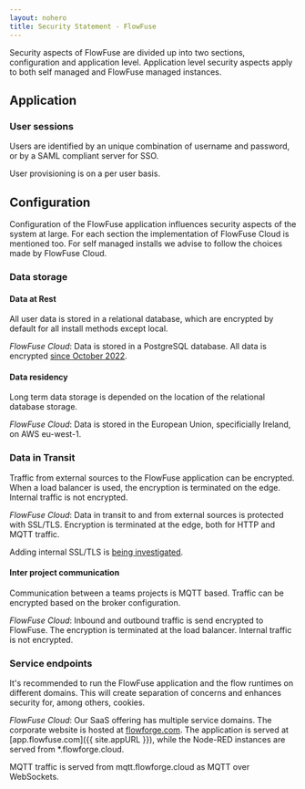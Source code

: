 ```yaml
---
layout: nohero
title: Security Statement - FlowFuse
---
```


<div class="prose prose-blue container m-auto max-w-4xl px-6 pb-24">

Security aspects of FlowFuse are divided up into two sections, configuration
and application level. Application level security aspects apply to both self
managed and FlowFuse managed instances.

## Application

### User sessions

Users are identified by an unique combination of username and password, or by a
SAML compliant server for SSO. 

User provisioning is on a per user basis.

## Configuration

Configuration of the FlowFuse application influences security aspects of the
system at large. For each section the implementation of FlowFuse Cloud is
mentioned too. For self managed installs we advise to follow the choices made
by FlowFuse Cloud.

### Data storage

#### Data at Rest

All user data is stored in a relational database, which are encrypted by default
for all install methods except local.

_FlowFuse Cloud_: Data is stored in a PostgreSQL database. All data is encrypted
[since October 2022](/blog/2022/10/db-migration-01/).

#### Data residency

Long term data storage is depended on the location of the relational database
storage.

_FlowFuse Cloud_: Data is stored in the European Union, specificially
Ireland, on AWS eu-west-1.

### Data in Transit

Traffic from external sources to the FlowFuse application can be encrypted.
When a load balancer is used, the encryption is terminated on the edge. Internal
traffic is not encrypted.

_FlowFuse Cloud_: Data in transit to and from external sources is protected
with SSL/TLS. Encryption is terminated at the edge, both for HTTP and MQTT
traffic.

Adding internal SSL/TLS is [being investigated](https://github.com/FlowFuse/flowfuse/issues/910).

#### Inter project communication

Communication between a teams projects is MQTT based. Traffic can be encrypted
based on the broker configuration.

_FlowFuse Cloud_: Inbound and outbound traffic is send encrypted to 
FlowFuse. The encryption is terminated at the load balancer. Internal traffic
is not encrypted.

### Service endpoints

It's recommended to run the FlowFuse application and the flow runtimes on
different domains. This will create separation of concerns and enhances security
for, among others, cookies.

_FlowFuse Cloud_: Our SaaS offering has multiple service domains. The
corporate website is hosted at [flowforge.com](https://flowforge.com). The
application is served at [app.flowfuse.com]({{ site.appURL }}), while
the Node-RED instances are served from \*.flowforge.cloud.

MQTT traffic is served from mqtt.flowforge.cloud as MQTT over WebSockets.

</div>
